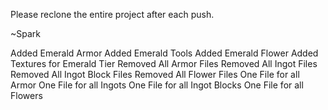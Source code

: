 Please reclone the entire project after each push. 

~Spark

Added Emerald Armor
Added Emerald Tools
Added Emerald Flower
Added Textures for Emerald Tier
Removed All Armor Files
Removed All Ingot Files
Removed All Ingot Block Files
Removed All Flower Files
One File for all Armor
One File for all Ingots
One File for all Ingot Blocks
One File for all Flowers
